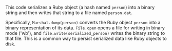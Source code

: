 This code serializes a Ruby object (a hash named `person`) into a binary string and then writes that string to a file named `person.dat`.

Specifically, `Marshal.dump(person)` converts the Ruby object `person` into a binary representation of its data.  `File.open` opens a file for writing in binary mode ('wb'), and `file.write(serialized_person)` writes the binary string to that file. This is a common way to persist serialized data like Ruby objects to disk.
